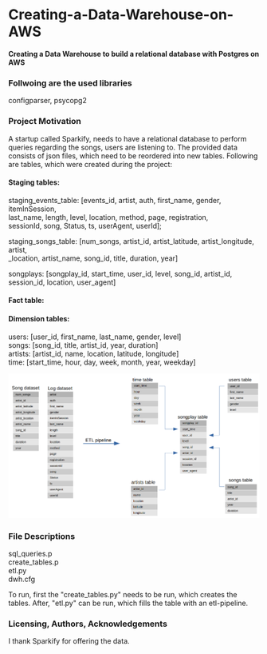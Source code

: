 # Creating-a-Data-Warehouse-on-AWS
**Creating a Data Warehouse to build a relational database with Postgres on AWS**

### Follwoing are the used libraries
configparser, psycopg2

### Project Motivation
A startup called Sparkify, needs to have a relational database to perform queries regarding the songs, users are listening to. The provided data consists of json files, which need to be reordered into new tables.
Following are tables, which were created during the project: 

#### Staging tables:
staging_events_table: [events_id, artist, auth, first_name, gender, itemInSession,<br />
                      last_name, length, level, location, method, page, registration,<br />
                      sessionId, song, Status, ts, userAgent, userId];
                      
staging_songs_table: [num_songs, artist_id, artist_latitude, artist_longitude, artist,<br />
                     _location, artist_name, song_id, title, duration, year]

songplays: [songplay_id, start_time, user_id, level, song_id, artist_id, session_id, location, user_agent]

#### Fact table:


#### Dimension tables:
users:     [user_id, first_name, last_name, gender, level]<br />
songs:     [song_id, title, artist_id, year, duration]<br />
artists:   [artist_id, name, location, latitude, longitude]<br />
time:      [start_time, hour, day, week, month, year, weekday]<br />

![alt text](https://github.com/riconaef/Creating-a-Data-Warehouse-on-AWS/blob/main/starschema.png)

### File Descriptions
sql_queries.p<br />
create_tables.p<br />
etl.py<br />
dwh.cfg<br />

To run, first the "create_tables.py" needs to be run, which creates the tables. After, "etl.py" can be run, which fills the table with an etl-pipeline. 


### Licensing, Authors, Acknowledgements
I thank Sparkify for offering the data.
